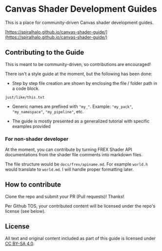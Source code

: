 # Canvas Shader Development Guides

This is a place for community-driven Canvas shader development guides.

[https://spiralhalo.github.io/canvas-shader-guide/](https://spiralhalo.github.io/canvas-shader-guide/)

## Contributing to the Guide

This is meant to be community-driven, so contributions are encouraged!

There isn't a style guide at the moment, but the following has been done:

- Step by step file creation are shown by enclosing the file / folder path in a code block.

```
just/like/this.txt
```

- Generic names are prefixed with `"my_"`. Example: `"my_pack"`, `"my_namespace"`, `"my_pipeline"`, etc.

- The guide is mostly presented as a generalized tutorial with specific examples provided

### For non-shader developer

At the moment, you can contribute by turning FREX Shader API documentations from the shader file comments into markdown files.

The file structure would be `docs/frex/apiname.md`. For example `world.h` would translate to `world.md`. I will handle proper formatting later.

## How to contribute

Clone the repo and submit your PR (Pull requests)! Thanks!

Per Github TOS, your contributed content will be licensed under the repo's license (see below).

## License

All text and original content included as part of this guide is licensed under [CC BY-SA 4.0](https://creativecommons.org/licenses/by-sa/4.0/deed.en).

